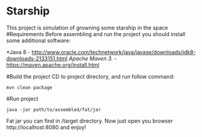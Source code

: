 # Starship
This project is simulation of growning some starship in the space
#Requirements
Before assembling and run the project you should install some additional software:

*Java 8 - http://www.oracle.com/technetwork/java/javase/downloads/jdk8-downloads-2133151.html
*Apache Maven 3.* - https://maven.apache.org/install.html

#Build the project
CD to project directory, and run follow command:
```
mvn clean package
```
#Run project
```
java -jar path/to/assembled/fat/jar
```
Fat jar you can find in /target directory.
Now just open you browser http://localhost:8080 and enjoy!
